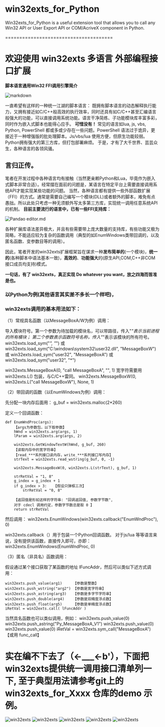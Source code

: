 # win32exts_for_Python
Win32exts_for_Python is a useful extension tool that allows you to call any 
    Win32 API or User Export API or COM/AcriveX component in Python.

======================================

# 欢迎使用 win32exts 多语言 外部编程接口扩展

**脚本语言通用Win32 FFI调用引擎简介**


![markdown](https://www.mdeditor.com/images/logos/markdown.png "markdown")


一直希望有这样的一种统一江湖的脚本语言：
既拥有脚本语言的动态解释执行能力，又拥有接近如C/C++般高效的执行效率，同时还具有如C/C++甚至汇编语言般强大的功能，可以直接调用系统功能。语言干净简练、子功能模块库丰富多彩，同时作为嵌入式脚本也能得心应手。
**可惜没有！**
常见的语言如lua, js, vbs, Python, PowerShell 都或多或少存在一些问题。PowerShell 语法过于诡异，更接近于一种增强版的批处理脚本。Js/vbs/lua 使用方便，但原生功能较弱。Python拥有强大的第三方库，但打包部署麻烦。
于是，才有了大千世界、芸芸众生，各种语言的各领风骚。


## 言归正传。

笔者在开发过程中各种语言均有接触（当然更亲赖Python和Lua，毕竟作为嵌入式脚本非常合适）。经常摆在面前的问题是，某语言在特定平台上需要直接调用系统API才能实现某些功能的问题。
当然，各种语言都有提供一些外部函数扩展（FFI）的方式。通常是需要自己编写一个模块(DLL)或者额外的脚本，难免有点愚拙。所以此处只考虑一种无须额外写太多第三方库，实现统一调用任意系统API的机制。
**目前主要流行的语言中，已有一些FFI支持库：**


![Pandao editor.md](https://pandao.github.io/editor.md/images/logos/editormd-logo-180x180.png "Pandao editor.md")

各种扩展库语法差异极大，并且有些需要带上庞大数量的支持库，有些功能又极为简略，不能适应较为复杂的函数调用（典型的如EnumWindows类带回调的，以及匿名函数、变参数目等的调用）。

因此，笔者开发的win32exts扩展框架旨在谋求一种**发布简单的**(一个模块)，**统一的**(各种脚本中语法基本一致)，**高效的**、**功能强大**的(原生API,COM,C++非COM接口成员均支持)模式。

**一句话，有了 win32exts，真正实现 Do whatever you want，放之四海而皆准是也。**


### 以Python为例(其他语言其实差不多长一个样吧)，
### win32exts调用的基本用法如下：

（1）常规具名函数（以MessageBoxA/W为例）调用：

导入模块符号。第一个参数为待加载的模块名，可以带路径，传入"*"表示当前进程的所有模块；
第二个参数表示函数符号名称，传入"*"表示该模块的所有符号。
win32exts.load_sym("*", "*")
或 win32exts.load_sym("C:\\windows\\system32\\user32.dll", "MessageBoxW")
或 win32exts.load_sym("user32", "MessageBoxA")
或 win32exts.load_sym("user32", "*")

win32exts.MessageBoxA(0, "call MessageBoxA", "", 1)
宽字符需要用 win32exts.L() 包装，与C/C++雷同。
win32exts.MessageBoxW(0, win32exts.L("call MessageBoxW"), None, 1)

（2）带回调的函数（以EnumWindows为例）调用：

先分配一块内存后面用：
	g_buf = win32exts.malloc(2*260)

定义一个回调函数：
	
	
	def EnumWndProc(args):   
		【args为参数包，以下取参数】
		hWnd = win32exts.arg(args, 1)
		lParam = win32exts.arg(args, 2)
		
		win32exts.GetWindowTextW(hWnd, g_buf, 260)
		【读取内存中的宽字符串】
		【read_***系列接口读内存，write_***系列接口写内存】
		strText = win32exts.read_wstring(g_buf, 0, -1)
	
		win32exts.MessageBoxW(0, win32exts.L(strText), g_buf, 1)

		strRetVal = "1, 8"
		g_index = g_index + 1
		if g_index > 3:   【假设只弹框三次】
			strRetVal = "0, 8"
	
		【返回值是形如这样的字符串: "回调返回值, 参数字节数",
		对于 cdecl 调用约定，参数字节数总是取 0 】
		return strRetVal

然后调用：
	win32exts.EnumWindows(win32exts.callback("EnumWndProc"), 0)

win32exts.callback（）用于包装一个Python回调函数。
对于js/lua 等等语言来说，没有提供该函数，直接传入即可，亦即：
	win32exts.EnumWindows(EnumWndProc, 0)

（3）匿名（非具名）函数调用：

假设通过某个接口获取了某函数的地址 lFuncAddr，然后可以类似下述方式调用：

	win32exts.push_value(arg1)     【参数是整数】
	win32exts.push_wstring("arg2") 【参数是宽字符串】
	win32exts.push_astring(arg3)   【参数是多字节字符串】
	win32exts.push_double(arg4)    【参数是双精度浮点数】
	win32exts.push_float(arg5)     【参数是单精度浮点数】
	iRetVal = win32exts.call( lFuncAddr )

当然具名函数也可以类似调用，例如：
	win32exts.push_value(0)
	win32exts.push_astring("Py_MessageBoxA_V1")
	win32exts.push_value(0)
	win32exts.push_value(0)
	iRetVal = win32exts.sym_call("MessageBoxA")  【或用 func_call】


# 实在编不下去了（←___←b'），下面把win32exts提供统一调用接口清单列一下, 至于典型用法请参考git上的 win32exts_for_Xxxx 仓库的demo 示例。

![win32exts](https://github.com/tankaishuai/win32exts_for_Python/blob/master/API/b1.jpg)
![win32exts](https://github.com/tankaishuai/win32exts_for_Python/blob/master/API/b2.jpg)
![win32exts](https://github.com/tankaishuai/win32exts_for_Python/blob/master/API/a1.jpg)
![win32exts](https://github.com/tankaishuai/win32exts_for_Python/blob/master/API/a2.jpg)
![win32exts](https://github.com/tankaishuai/win32exts_for_Python/blob/master/API/a3.jpg)
